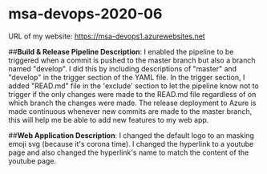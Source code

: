 # msa-devops-2020-06

URL of my website: https://msa-devops1.azurewebsites.net

##**Build & Release Pipeline Description**: I enabled the pipeline to be triggered when a commit is pushed to the master branch but also a branch named "develop". I did this by including descriptions of "master" and "develop" in the trigger section of the YAML file. In the trigger section, I added "READ.md" file in the 'exclude' section to let the pipeline know not to trigger if the only changes were made to the READ.md file regardless of on which branch the changes were made.
The release deployment to Azure is made continuous whenever new commits are made to the master branch, this will help me be able to add new features to my web app.


##**Web Application Description**: I changed the default logo to an masking emoji svg (because it's corona time). I changed the hyperlink to a youtube page and also changed the hyperlink's name to match the content of the youtube page.
